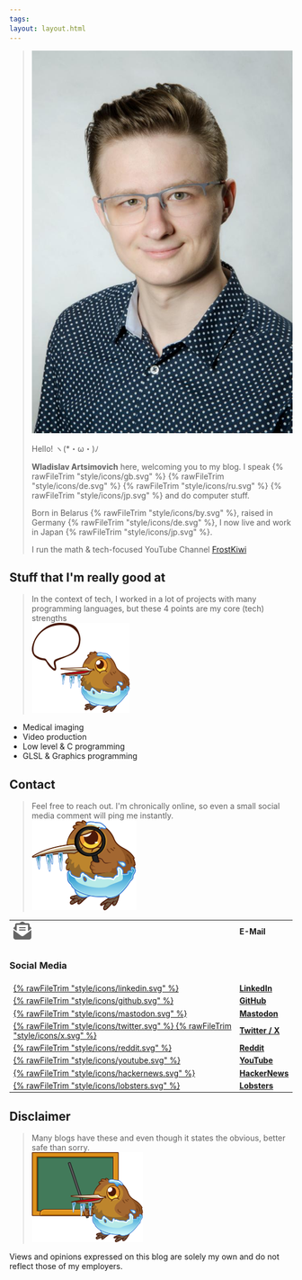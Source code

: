 ```yaml
---
tags:
layout: layout.html
---
```

<blockquote class="profile_wrapper">
	<div class="img_wrapper">
		<img class="profile" src="/assets/profile.jpg">
	</div>
	<div class="text_wrapper">
		<p>
			Hello! ヽ(*・ω・)ﾉ 
		</p>
		<p>
			<b>Wladislav Artsimovich</b> here, welcoming you to my blog.
			I speak {% rawFileTrim "style/icons/gb.svg" %} {% rawFileTrim "style/icons/de.svg" %} {% rawFileTrim "style/icons/ru.svg" %} {% rawFileTrim "style/icons/jp.svg" %} and do computer stuff.
		</p>
		<p>
			Born in Belarus {% rawFileTrim "style/icons/by.svg" %}, raised in Germany {% rawFileTrim "style/icons/de.svg" %}, I now live and work in Japan {% rawFileTrim "style/icons/jp.svg" %}.
		</p>
		<p>
			I run the math & tech-focused YouTube Channel <a target="_blank" href="https://www.youtube.com/@FrostKiwi">FrostKiwi</a>
		</p>
	</div>
</blockquote>

## Stuff that I'm really good at
<blockquote class="reaction"><div class="reaction_text">In the context of tech, I worked in a lot of projects with many programming languages, but these 4 points are my core (tech) strengths</div><img class="kiwi" src="/assets/kiwis/speak.svg"></blockquote>

* Medical imaging
* Video production
* Low level & C programming
* GLSL & Graphics programming
## Contact
<blockquote class="reaction"><div class="reaction_text">Feel free to reach out. I'm chronically online, so even a small social media comment will ping me instantly.</div><img class="kiwi" src="/assets/kiwis/detective.svg"></blockquote>

<table class="contact">
	<tr>
		<td>
			<img src="/assets/icons/email.svg">
		</td>
		<td>
			<b>E-Mail</b>
		</td>
	</tr>
	<tr>
	<td colspan="2">
		 <object style="height: 2em" class="svg-email-protection" data="/assets/em.svg" type="image/svg+xml"></object>
	</tr>
	<td style="text-align: start; padding-left: 0px;" colspan="2">
		 <h3>Social Media</h3>
	</tr>
	<tr>
		<td>
			<a target="_blank" class="social_icon" href="https://www.linkedin.com/in/wladislav-artsimovich-623b81101/">
				{% rawFileTrim "style/icons/linkedin.svg" %}
			</a>
		</td>
		<td>
			<a target="_blank" href="https://www.linkedin.com/in/wladislav-artsimovich-623b81101/">
				<b>LinkedIn</b>
			</a>
		</td>
	</tr>
	<tr>
		<td>
			<a target="_blank" class="social_icon" href="https://github.com/FrostKiwi">
				{% rawFileTrim "style/icons/github.svg" %}
			</a>
		</td>
		<td>
			<a target="_blank" href="https://github.com/FrostKiwi">
				<b>GitHub</b>
			</a>
		</td>
	</tr>
	<tr>
		<td>
			<a target="_blank" class="social_icon" rel="me" href="https://mastodon.frost.kiwi/@FrostKiwi">
				{% rawFileTrim "style/icons/mastodon.svg" %}
			</a>
		</td>
		<td>
			<a target="_blank" rel="me" href="https://mastodon.frost.kiwi/@FrostKiwi">
				<b>Mastodon</b>
			</a>
		</td>
	</tr>
	<tr>
		<td>
			<a target="_blank" class="social_icon" href="https://twitter.com/FrostKiwiOne">
				{% rawFileTrim "style/icons/twitter.svg" %}
				{% rawFileTrim "style/icons/x.svg" %}
			</a>
		</td>
		<td>
			<a target="_blank" href="https://twitter.com/FrostKiwiOne">
				<b>Twitter / X</b>
			</a>
		</td>
	</tr>
	<tr>
		<td>
			<a target="_blank" class="social_icon" href="https://twitter.com/FrostKiwiOne">
				{% rawFileTrim "style/icons/reddit.svg" %}
			</a>
		</td>
		<td>
			<a target="_blank" href="https://twitter.com/FrostKiwiOne">
				<b>Reddit</b>
			</a>
		</td>
	</tr>
	<tr>
		<td>
			<a target="_blank" class="social_icon" href="https://www.youtube.com/@FrostKiwi/">
				{% rawFileTrim "style/icons/youtube.svg" %}
			</a>
		</td>
		<td>
			<a target="_blank" href="https://www.youtube.com/@FrostKiwi/">
				<b>YouTube</b>
			</a>
		</td>
	</tr>
	<tr>
		<td>
			<a target="_blank" class="social_icon" href="https://news.ycombinator.com/user?id=FrostKiwi">
				{% rawFileTrim "style/icons/hackernews.svg" %}
			</a>
		</td>
		<td>
			<a target="_blank" href="https://news.ycombinator.com/user?id=FrostKiwi">
				<b>HackerNews</b>
			</a>
		</td>
	</tr>
	<tr>
		<td>
			<a target="_blank" class="social_icon" href="https://lobste.rs/~FrostKiwi">
				{% rawFileTrim "style/icons/lobsters.svg" %}
			</a>
		</td>
		<td>
			<a target="_blank" href="https://lobste.rs/~FrostKiwi">
				<b>Lobsters</b>
			</a>
		</td>
	</tr>
</table>

## Disclaimer
<blockquote class="reaction"><div class="reaction_text">Many blogs have these and even though it states the obvious, better safe than sorry.</div><img class="kiwi" src="/assets/kiwis/teach.svg"></blockquote>
Views and opinions expressed on this blog are solely my own and do not reflect those of my employers.
